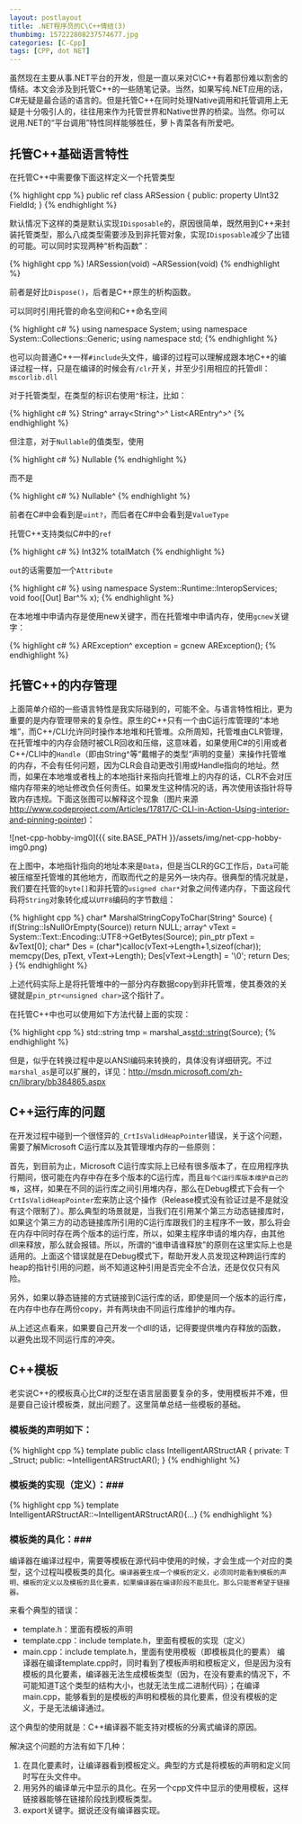 ```yaml
---
layout: postlayout
title: .NET程序员的C\C++情结(3)
thumbimg: 157222808237574677.jpg
categories: [C-Cpp]
tags: [CPP, dot NET]
---
```


虽然现在主要从事.NET平台的开发，但是一直以来对C\C++有着那份难以割舍的情结。本文会涉及到托管C++的一些随笔记录。当然，如果写纯.NET应用的话，C#无疑是最合适的语言的。但是托管C++在同时处理Native调用和托管调用上无疑是十分吸引人的，往往用来作为托管世界和Native世界的桥梁。当然。你可以说用.NET的“平台调用”特性同样能够胜任，萝卜青菜各有所爱吧。

 
## 托管C++基础语言特性 ##

在托管C++中需要像下面这样定义一个托管类型

{% highlight cpp %}
public ref class ARSession
{
public:
 property UInt32 FieldId;
}
{% endhighlight %}

默认情况下这样的类是默认实现`IDisposable`的，原因很简单，既然用到C++来封装托管类型，那么八成类型需要涉及到非托管对象，实现`IDisposable`减少了出错的可能。可以同时实现两种“析构函数”：

{% highlight cpp %}
!ARSession(void)
~ARSession(void)
{% endhighlight %}

前者是好比`Dispose()`，后者是C++原生的析构函数。

可以同时引用托管的命名空间和C++命名空间

{% highlight c# %}
using namespace System;
using namespace System::Collections::Generic;
using namespace std;
{% endhighlight %}

也可以向普通C++一样`#include`头文件，编译的过程可以理解成跟本地C++的编译过程一样，只是在编译的时候会有`/clr`开关，并至少引用相应的托管dll：`mscorlib.dll`

对于托管类型，在类型的标识右使用`^`标注，比如：

{% highlight c# %}
String^
array<String^>^
List<AREntry^>^
{% endhighlight %}

但注意，对于`Nullable`的值类型，使用

{% highlight c# %}
Nullable<UInt32>
{% endhighlight %}

而不是

{% highlight c# %}
Nullable<UInt32>^
{% endhighlight %}

前者在C#中会看到是`uint?`，而后者在C#中会看到是`ValueType`

托管C++支持类似C#中的`ref`

{% highlight c# %}
Int32% totalMatch
{% endhighlight %}

`out`的话需要加一个`Attribute`

{% highlight c# %}
using namespace System::Runtime::InteropServices;    
void foo([Out] Bar^% x);
{% endhighlight %}


在本地堆中申请内存是使用new关键字，而在托管堆中申请内存，使用`gcnew`关键字：

{% highlight c# %}
ARException^ exception = gcnew ARException();
{% endhighlight %}


## 托管C++的内存管理 ##

上面简单介绍的一些语言特性是我实际碰到的，可能不全。与语言特性相比，更为重要的是内存管理带来的复杂性。原生的C++只有一个由C运行库管理的“本地堆”，而C++/CLI允许同时操作本地堆和托管堆。众所周知，托管堆由CLR管理，在托管堆中的内存会随时被CLR回收和压缩，这意味着，如果使用C#的引用或者C++/CLI中的`Handle`（即由String^等“戴帽子的类型“声明的变量）来操作托管堆的内存，不会有任何问题，因为CLR会自动更改引用或Handle指向的地址。然而，如果在本地堆或者栈上的本地指针来指向托管堆上的内存的话，CLR不会对压缩内存带来的地址修改负任何责任。如果发生这种情况的话，再次使用该指针将导致内存违规。下面这张图可以解释这个现象（图片来源<http://www.codeproject.com/Articles/17817/C-CLI-in-Action-Using-interior-and-pinning-pointer>)：

![net-cpp-hobby-img0]({{ site.BASE_PATH }}/assets/img/net-cpp-hobby-img0.png)

在上图中，本地指针指向的地址本来是`Data`，但是当CLR的GC工作后，`Data`可能被压缩至托管堆的其他地方，而取而代之的是另外一块内存。很典型的情况就是，我们要在托管的`byte[]`和非托管的`usigned char*`对象之间传递内存，下面这段代码将`String`对象转化成以`UTF8`编码的字节数组：

{% highlight cpp %}
char* MarshalStringCopyToChar(String^ Source)
{
   if(String::IsNullOrEmpty(Source))
       return NULL;
   array<Byte>^ vText = System::Text::Encoding::UTF8->GetBytes(Source);
   pin_ptr<unsigned char> pText = &vText[0];
   char* Des = (char*)calloc(vText->Length+1,sizeof(char));
   memcpy(Des, pText, vText->Length);
   Des[vText->Length] = '\0';
   return Des;
}
{% endhighlight %}

上述代码实际上是将托管堆中的一部分内存数据copy到非托管堆，使其奏效的关键就是`pin_ptr<unsigned char>`这个指针了。

在托管C++中也可以使用如下方法代替上面的实现：

{% highlight cpp %}
std::string tmp = marshal_as<std::string>(Source);
{% endhighlight %}

但是，似乎在转换过程中是以ANSI编码来转换的，具体没有详细研究。不过`marshal_as`是可以扩展的，详见：<http://msdn.microsoft.com/zh-cn/library/bb384865.aspx>


## C++运行库的问题 ##

在开发过程中碰到一个很怪异的`_CrtIsValidHeapPointer`错误，关于这个问题，需要了解Microsoft C运行库以及其管理堆内存的一些原则：

首先，到目前为止，Microsoft C运行库实际上已经有很多版本了，在应用程序执行期间，很可能在内存中存在多个版本的C运行库，而且`每个C运行库版本维护自己的堆`，这样，如果在不同的运行库之间引用堆内存，那么在Debug模式下会有一个`CrtIsValidHeapPointer`宏来防止这个操作（Release模式没有验证过是不是就没有这个限制了）。那么典型的场景就是，当我们在引用某个第三方动态链接库时，如果这个第三方的动态链接库所引用的C运行库跟我们的主程序不一致，那么将会在内存中同时存在两个版本的运行库，所以，如果主程序申请的堆内存，由其他dll来释放，那么就会报错。所以，所谓的“谁申请谁释放”的原则在这里实际上也是适用的。上面这个错误就是在Debug模式下，帮助开发人员发现这种跨运行库的heap的指针引用的问题，尚不知道这种引用是否完全不合法，还是仅仅只有风险。

另外，如果以静态链接的方式链接到C运行库的话，即使是同一个版本的运行库，在内存中也存在两份copy，并有两块由不同运行库维护的堆内存。

从上述这点看来，如果要自己开发一个dll的话，记得要提供堆内存释放的函数，以避免出现不同运行库的冲突。

 

## C++模板 ##

老实说C++的模板真心比C#的泛型在语言层面要复杂的多，使用模板并不难，但是要自己设计模板类，就出问题了。这里简单总结一些模板的基础。

### 模板类的声明如下： ###

{% highlight cpp %}
template <typename T>
public class IntelligentARStructAR
{
private:
  T _Struct;
public:
  ~IntelligentARStructAR();
}
{% endhighlight %}

### 模板类的实现（定义）：###

{% highlight cpp %}
template<typename T> IntelligentARStructAR<T>::~IntelligentARStructAR(){…}
{% endhighlight %}

### 模板类的具化：###

编译器在编译过程中，需要等模板在源代码中使用的时候，才会生成一个对应的类型，这个过程叫模板类的具化。`编译器要生成一个模板的定义，必须同时能看到模板的声明、模板的定义以及模板的具化要素，如果编译器在编译阶段不能具化，那么只能寄希望于链接器。`

来看个典型的错误：

- template.h：里面有模板的声明
- template.cpp：include template.h，里面有模板的实现（定义）
- main.cpp：include template.h，里面有使用模板（即模板具化的要素）
编译器在编译template.cpp时，同时看到了模板声明和模板定义，但是因为没有模板的具化要素，编译器无法生成模板类型（因为，在没有要素的情况下，不可能知道T这个类型的结构大小，也就无法生成二进制代码）；在编译main.cpp，能够看到的是模板的声明和模板的具化要素，但没有模板的定义，于是无法编译通过。

这个典型的使用就是：C++编译器不能支持对模板的分离式编译的原因。

解决这个问题的方法有如下几种：

1. 在具化要素时，让编译器看到模板定义。典型的方式是将模板的声明和定义同时写在头文件中。
2. 用另外的编译单元中显示的具化。在另一个cpp文件中显示的使用模板，这样链接器能够在链接阶段找到模板类型。
3. export关键字。据说还没有编译器实现。